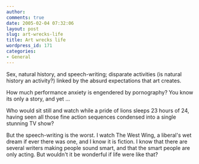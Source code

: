 ```yaml
---
author:
comments: true
date: 2005-02-04 07:32:06
layout: post
slug: art-wrecks-life
title: Art wrecks life
wordpress_id: 171
categories:
- General
---
```


Sex, natural history, and speech-writing; disparate activities (is natural history an activity?) linked by the absurd expectations that art creates.

How much performance anxiety is engendered by pornography? You know its only a story, and yet ...

Who would sit still and watch while a pride of lions sleeps 23 hours of 24, having seen all those fine action sequences condensed into a single stunning TV show?

But the speech-writing is the worst. I watch The West Wing, a liberal's wet dream if ever there was one, and I know it is fiction. I know that there are several writers making people sound smart, and that the smart people are only acting. But wouldn't it be wonderful if life were like that?
